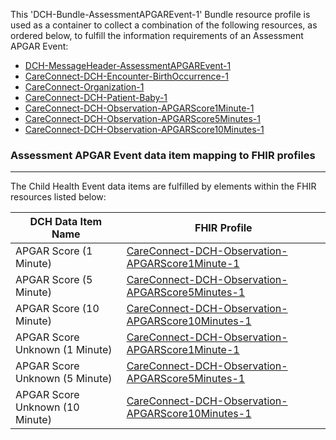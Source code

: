 This 'DCH-Bundle-AssessmentAPGAREvent-1' Bundle resource profile is used as a container to collect a combination of the following resources, as ordered below, to fulfill the information requirements of an Assessment APGAR Event:

- [DCH-MessageHeader-AssessmentAPGAREvent-1]
- [CareConnect-DCH-Encounter-BirthOccurrence-1]
- [CareConnect-Organization-1]
- [CareConnect-DCH-Patient-Baby-1]
- [CareConnect-DCH-Observation-APGARScore1Minute-1]
- [CareConnect-DCH-Observation-APGARScore5Minutes-1]
- [CareConnect-DCH-Observation-APGARScore10Minutes-1]  


###  Assessment APGAR Event data item mapping to FHIR profiles ###
----------
The Child Health Event data items are fulfilled by elements within the FHIR resources listed below:

| DCH Data Item Name               | FHIR Profile                                               |
|----------------------------------|------------------------------------------------------------|
| APGAR Score (1 Minute)                     | [CareConnect-DCH-Observation-APGARScore1Minute-1]                           |
| APGAR Score (5 Minute)               | [CareConnect-DCH-Observation-APGARScore5Minutes-1]            |
| APGAR Score (10 Minute)  | [CareConnect-DCH-Observation-APGARScore10Minutes-1] |
| APGAR Score Unknown (1 Minute)                        | [CareConnect-DCH-Observation-APGARScore1Minute-1]         |
| APGAR Score Unknown (5 Minute)                   | [CareConnect-DCH-Observation-APGARScore5Minutes-1]         |
| APGAR Score Unknown (10 Minute)                 | [CareConnect-DCH-Observation-APGARScore10Minutes-1]                |
                                                                                                   

[DCH-MessageHeader-AssessmentAPGAREvent-1]:dch-messageheader-assessmentapgarevent-1.html
[CareConnect-DCH-Encounter-BirthOccurrence-1]:careconnect-dch-encounter-birthoccurence-1.html
[CareConnect-Organization-1]:careconnect-organization-1.html
[CareConnect-DCH-Patient-Baby-1]:careconnect-dch-patient-baby-1.html
[CareConnect-DCH-Observation-APGARScore1Minute-1]:careconnect-dch-observation-apgarscore1minute-1.html
[CareConnect-DCH-Observation-APGARScore5Minutes-1]:careconnect-dch-observation-apgarscore5minutes-1.html
[CareConnect-DCH-Observation-APGARScore10Minutes-1]:careconnect-dch-observation-apgarscore10minutes-1.html
